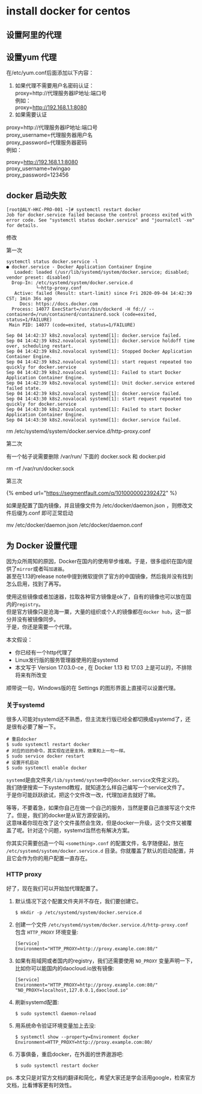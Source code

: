 # install docker for centos

## 设置阿里的代理



## 设置yum 代理

在/etc/yum.conf后面添加以下内容：  
1. 如果代理不需要用户名密码认证：  
proxy=http://代理服务器IP地址:端口号  
例如：  
proxy=http://192.168.1.1:8080  
2. 如果需要认证

proxy=http://代理服务器IP地址:端口号  
proxy\_username=代理服务器用户名  
proxy\_password=代理服务器密码  
例如：

proxy=http://192.168.1.1:8080  
proxy\_username=twingao  
proxy\_password=123456

## docker 启动失败

```text
[root@ALY-HKC-PRO-001 ~]# systemctl restart docker
Job for docker.service failed because the control process exited with error code. See "systemctl status docker.service" and "journalctl -xe" for details.

```

修改

第一次

```text
systemctl status docker.service -l
● docker.service - Docker Application Container Engine
   Loaded: loaded (/usr/lib/systemd/system/docker.service; disabled; vendor preset: disabled)
  Drop-In: /etc/systemd/system/docker.service.d
           └─http-proxy.conf
   Active: failed (Result: start-limit) since Fri 2020-09-04 14:42:39 CST; 1min 36s ago
     Docs: https://docs.docker.com
  Process: 14077 ExecStart=/usr/bin/dockerd -H fd:// --containerd=/run/containerd/containerd.sock (code=exited, status=1/FAILURE)
 Main PID: 14077 (code=exited, status=1/FAILURE)

Sep 04 14:42:37 k8s2.novalocal systemd[1]: docker.service failed.
Sep 04 14:42:39 k8s2.novalocal systemd[1]: docker.service holdoff time over, scheduling restart.
Sep 04 14:42:39 k8s2.novalocal systemd[1]: Stopped Docker Application Container Engine.
Sep 04 14:42:39 k8s2.novalocal systemd[1]: start request repeated too quickly for docker.service
Sep 04 14:42:39 k8s2.novalocal systemd[1]: Failed to start Docker Application Container Engine.
Sep 04 14:42:39 k8s2.novalocal systemd[1]: Unit docker.service entered failed state.
Sep 04 14:42:39 k8s2.novalocal systemd[1]: docker.service failed.
Sep 04 14:43:30 k8s2.novalocal systemd[1]: start request repeated too quickly for docker.service
Sep 04 14:43:30 k8s2.novalocal systemd[1]: Failed to start Docker Application Container Engine.
Sep 04 14:43:30 k8s2.novalocal systemd[1]: docker.service failed.
```

rm /etc/systemd/system/docker.service.d/http-proxy.conf

第二次

有一个帖子说需要删除 /var/run/ 下面的 docker.sock 和 docker.pid

rm -rf /var/run/docker.sock

第三次

{% embed url="https://segmentfault.com/q/1010000002392472" %}

如果是配置了国内镜像，并且镜像文件为 /etc/docker/daemon.json ，则修改文件后缀为.conf 即可正常启动

mv /etc/docker/daemon.json /etc/docker/daemon.conf



## 为 Docker 设置代理

因为众所周知的原因，Docker在国内的使用举步维艰。于是，很多组织在国内提供了`mirror`或者叫`加速器`。  
甚至在1.13的release note中提到微软提供了官方的中国镜像，然后我并没有找到怎么启用，找到了再写。

使用这些镜像或者加速器，拉取各种官方镜像是ok了，自有的镜像也可以放在国内的`registry`。  
但是官方镜像只是沧海一粟，大量的组织或个人的镜像都在`docker hub`，这一部分并没有被镜像同步。  
于是，你还是需要一个代理。

本文假设：

* 你已经有一个http代理了
* Linux发行版的服务管理器使用的是systemd
* 本文写于 Version 17.03.0-ce , 在 Docker 1.13 和 17.03 上是可以的，不排除将来有所改变

顺带说一句，Windows版的在 Settings 的图形界面上直接可以设置代理。

### 关于systemd

很多人可能对systemd还不熟悉，但主流发行版已经全都切换成systemd了，还是很有必要了解一下。

```text
# 重启docker
$ sudo systemctl restart docker
# 对应的旧的命令，其实现在还是支持，效果和上一句一样。
$ sudo service docker restart
# 设置开机启动
$ sudo systemctl enable docker
```

`systemd`是由文件夹`/lib/systemd/system`中的`docker.service`文件定义的。  
我们随便搜索一下systemd教程，就知道怎么样自己编写一个service文件了。  
于是你可能跃跃欲试，把这个文件改一改，代理加进去就好了嘛。

等等，不要着急，如果你自己在做一个自己的服务，当然是要自己直接写这个文件了。但是，我们的docker是从官方源安装的。  
这意味着你现在改了这个文件虽然会生效，但是docker一升级，这个文件又被覆盖了呢。针对这个问题，systemd当然也有解决方案。

你其实只需要创造一个叫 `<something>.conf` 的配置文件，名字随便起，放在  
`/etc/systemd/system/docker.service.d` 目录。你就覆盖了默认的启动配置，并且它会作为你的用户配置一直存在。

### HTTP proxy

好了，现在我们可以开始加代理配置了。

1. 默认情况下这个配置文件夹并不存在，我们要创建它。

   ```text
   $ mkdir -p /etc/systemd/system/docker.service.d
   ```

2. 创建一个文件 `/etc/systemd/system/docker.service.d/http-proxy.conf`  
   包含 `HTTP_PROXY` 环境变量:

   ```text
   [Service]
   Environment="HTTP_PROXY=http://proxy.example.com:80/"
   ```

3. 如果有局域网或者国内的registry，我们还需要使用 `NO_PROXY` 变量声明一下，比如你可以能国内的daocloud.io放有镜像:

   ```text
   [Service]
   Environment="HTTP_PROXY=http://proxy.example.com:80/" "NO_PROXY=localhost,127.0.0.1,daocloud.io"
   ```

4. 刷新systemd配置:

   ```text
   $ sudo systemctl daemon-reload
   ```

5. 用系统命令验证环境变量加上去没:

   ```text
   $ systemctl show --property=Environment docker
   Environment=HTTP_PROXY=http://proxy.example.com:80/
   ```

6. 万事俱备，重启docker，在外面的世界遨游吧:

   ```text
   $ sudo systemctl restart docker
   ```

ps. 本文只是对官方文档的翻译和简化，希望大家还是学会活用google，检索官方文档，比看博客更有时效性。

